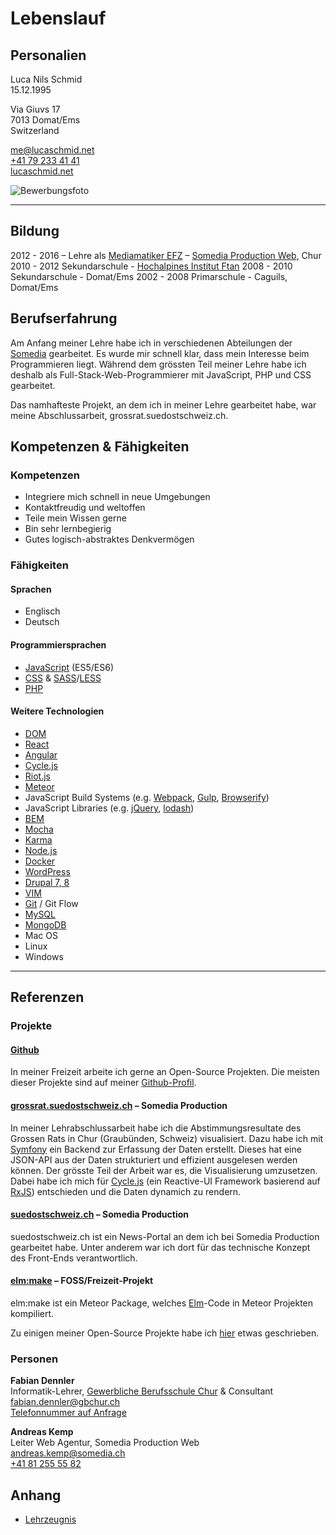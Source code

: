# Lebenslauf

## Personalien

Luca Nils Schmid<br />
15.12.1995

Via Giuvs 17<br />
7013 Domat/Ems<br />
Switzerland

[me@lucaschmid.net](mailto:me@lucaschmid.net)<br />
[+41 79 233 41 41](tel:+41792334141)<br />
[lucaschmid.net](https://lucaschmid.net)

![Bewerbungsfoto](https://lucaschmid.net/img/resume/small_bright.jpg)

---

## Bildung

2012 - 2016 – Lehre als [Mediamatiker EFZ](http://www.ict-berufsbildung.ch/ict-lehre/mediamatiker-in-efz/ausbildung/) – [Somedia Production Web](http://www.somedia-production.ch/home/), Chur
2010 - 2012 Sekundarschule - [Hochalpines Institut Ftan](hif.ch)
2008 - 2010 Sekundarschule - Domat/Ems
2002 - 2008 Primarschule - Caguils, Domat/Ems



## Berufserfahrung

Am Anfang meiner Lehre habe ich in verschiedenen Abteilungen der [Somedia](http://www.somedia.ch/home/) gearbeitet. Es wurde mir schnell klar, dass mein Interesse beim Programmieren liegt. Während dem grössten Teil meiner Lehre habe ich deshalb als Full-Stack-Web-Programmierer mit JavaScript, PHP und CSS gearbeitet.

Das namhafteste Projekt, an dem ich in meiner Lehre gearbeitet habe, war meine Abschlussarbeit, grossrat.suedostschweiz.ch.

## Kompetenzen & Fähigkeiten

### Kompetenzen

* Integriere mich schnell in neue Umgebungen
* Kontaktfreudig und weltoffen
* Teile mein Wissen gerne
* Bin sehr lernbegierig
* Gutes logisch-abstraktes Denkvermögen

### Fähigkeiten

####  Sprachen

* Englisch
* Deutsch

#### Programmiersprachen

* [JavaScript](http://www.ecma-international.org/ecma-262/6.0/) (ES5/ES6)
* [CSS](https://www.w3.org/Style/CSS/) & [SASS](http://sass-lang.com/)/[LESS](http://lesscss.org/)
* [PHP](http://php.net/)

#### Weitere Technologien

* [DOM](https://www.w3.org/DOM/)
* [React](https://facebook.github.io/react/)
* [Angular](https://angular.io/)
* [Cycle.js](http://cycle.js.org/)
* [Riot.js](http://riotjs.com)
* [Meteor](http://meteor.com)
* JavaScript Build Systems (e.g. [Webpack](https://webpack.github.io/), [Gulp](http://gulpjs.com/), [Browserify](http://browserify.org/))
* JavaScript Libraries (e.g. [jQuery](http://jquery.com/), [lodash](https://lodash.com/))
* [BEM](https://bem.info/)
* [Mocha](https://mochajs.org/)
* [Karma](https://karma-runner.github.io)
* [Node.js](http://nodejs.org/)
* [Docker](http://docker.com/)
* [WordPress](http://wordpress.org/)
* [Drupal 7, 8](http://drupal.org/)
* [VIM](http://www.vim.org/)
* [Git](https://www.git-scm.com/) / Git Flow
* [MySQL](https://www.mysql.com/)
* [MongoDB](http://www.mongodb.org/)
* Mac OS
* Linux
* Windows

----

## Referenzen

### Projekte

#### [Github](https://github.com/Kriegslustig)
In meiner Freizeit arbeite ich gerne an Open-Source Projekten. Die meisten dieser Projekte sind auf meiner [Github-Profil](https://github.com/Kriegslustig).

#### [grossrat.suedostschweiz.ch](http://www.suedostschweiz.ch/politik/2016-04-19/mehr-transparenz-starker-franken-und-wirte-ohne-pruefung#twitter-widget-2) – Somedia Production
In meiner Lehrabschlussarbeit habe ich die Abstimmungsresultate des Grossen Rats in Chur (Graubünden, Schweiz) visualisiert. Dazu habe ich mit [Symfony](https://symfony.com/) ein Backend zur Erfassung der Daten erstellt. Dieses hat eine JSON-API aus der Daten strukturiert und effizient ausgelesen werden können. Der grösste Teil der Arbeit war es, die Visualisierung umzusetzen. Dabei habe ich mich für [Cycle.js](http://cycle.js.org/) (ein Reactive-UI Framework basierend auf [RxJS](https://github.com/Reactive-Extensions/RxJS)) entschieden und die Daten dynamich zu rendern.

#### [suedostschweiz.ch](http://www.suedostschweiz.ch/) – Somedia Production
suedostschweiz.ch ist ein News-Portal an dem ich bei Somedia Production gearbeitet habe. Unter anderem war ich dort für das technische Konzept des Front-Ends verantwortlich.

#### [elm:make](https://github.com/Kriegslustig/meteor-elm-make) – FOSS/Freizeit-Projekt
elm:make ist ein Meteor Package, welches [Elm](http://elm-lang.org/)-Code in Meteor Projekten kompiliert.

Zu einigen meiner Open-Source Projekte habe ich [hier](https://lucaschmid.net/projects) etwas geschrieben.

### Personen

**Fabian Dennler**<br />
Informatik-Lehrer, [Gewerbliche Berufsschule Chur](http://gbchur.ch/) & Consultant<br />
[fabian.dennler@gbchur.ch](mailto:fabian.dennler@gbchur.ch)<br />
[Telefonnummer auf Anfrage](mailto:me@lucaschmid.net)

**Andreas Kemp**<br />
Leiter Web Agentur, Somedia Production Web<br />
[andreas.kemp@somedia.ch](mailto:andreas.kemp@somedia.ch)<br />
[+41 81 255 55 82](tel:+41812555582)

## Anhang
* [Lehrzeugnis](https://lucaschmid.net/curriculum-vitae/attachments/lehrzeugnis_small.pdf)

